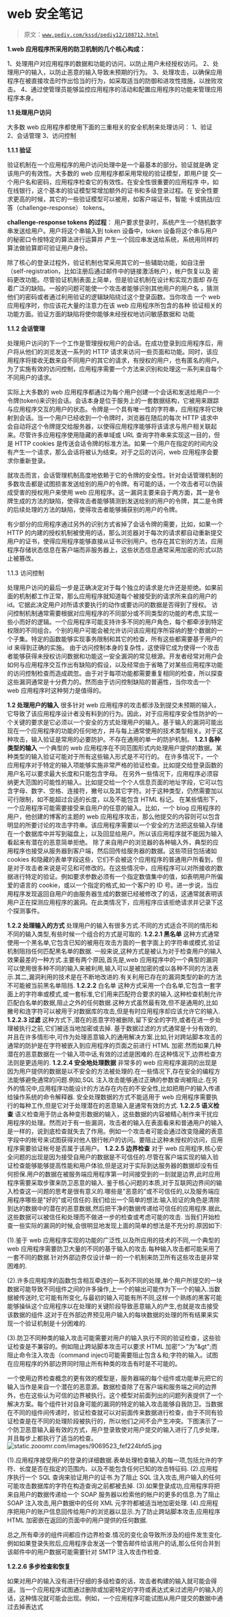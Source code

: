 # web 安全笔记

> 原文：[`www.pediy.com/kssd/pediy12/108712.html`](https://www.pediy.com/kssd/pediy12/108712.html)

**1.web 应用程序所采用的防卫机制的几个核心构成：**

1、处理用户对应用程序的数据和功能的访问，以防止用户未经授权访问。
2、处理用户的输入，以防止恶意的输入导致未预期的行为。
3、处理攻击，以确保应用程序在被直接攻击时作出恰当的行为，如采取适当的防御和进攻性措施，以挫败攻击。
4、通过使管理员能够监控应用程序的活动和配置应用程序的功能来管理应用程序本身。

**1.1 处理用户访问**

大多数 web 应用程序都使用下面的三重相关的安全机制来处理访问：
1、验证
2、会话管理
3、访问控制

**1.1.1 验证**

验证机制在一个应用程序的用户访问处理中是一个最基本的部分。验证就是确
定该用户的有效性。大多数的 web 应用程序都采用常规的验证模型，即用户提
交一个用户名和密码，应用程序检查它的有效性。在安全性很重要的应用程序
中，如在线银行，这个基本的验证模型常增加额外的证书和多级登录过程。在
安全性要求更高的时候，其它的一些验证模型可以被用，如客户端证书，智能
卡或挑战/应答（challenge-response） tokens。

**challenge-response tokens 的过程**：
用户要求登录时，系统产生一个随机数字串发送给用户。用户将这个串输入到
token 设备中，token 设备将这个串与用户的秘密口令按特定的算法进行运算并
产生一个回应串发送给系统，系统用同样的算法做验算即可验证用户身份。

除了核心的登录过程外，验证机制也常采用其它的一些辅助功能，如自注册
（self-registration，比如注册后通过邮件中的链接激活帐户），帐户恢复以及
密码更改功能。尽管验证机制表面上简单，但是验证机制在设计和实现方面却
存在着广泛的缺陷。一般的问题可能使一个攻击者能够识别其他用户的用户名
，猜测他们的密码或者通过利用验证的逻辑缺陷绕过这个登录函数。当你攻击
一个 web 应用程序时，你应该花大量的注意力在该 web 应用程序所包含的各种
验证相关的功能方面。验证方面的缺陷将使你能够未经授权地访问敏感数据和
功能

**1.1.2 会话管理**

处理用户访问的下一个工作是管理授权用户的会话。在成功登录到应用程序后，用户将从他们的浏览发送一系列的 HTTP 请求来访问一些页面和功能。同时，该应用程序将接收无数来自不同用户的其它的请求，有授权的用户，也有匿名的用户。为了实施有效的访问控制，应用程序需要一个方法来识别和处理这一系列来自每个不同用户的请求。

实际上大多数的 web 应用程序都通过为每个用户创建一个会话和发送给用户一个令牌(token)来识别会话。会话本身是位于服务上的一套数据结构，它被用来跟踪与应用程序交互的用户的状态。令牌是一个具有唯一性的字符串，应用程序将它映射到会话。当一个用户已经收到一个令牌时，浏览器在随后的每次 HTTP 请求中会自动将这个令牌提交给服务器，以使得应用程序能够将该请求与用户相关联起来。尽管许多应用程序使用隐藏的表单域或 URL 查询字符串来实现这一目的，但是 HTTP cookies 是传送会话令牌的标准方法。如果一个用户在指定的时间内没有产生一个请求，那么会话将被认为结束。对于之后的访问，web 应用程序会要求你重新登录。

就攻击而言，会话管理机制高度地依赖于它的令牌的安全性。针对会话管理机制的多数攻击都是试图损害发送给别的用户的令牌。有可能的话，一个攻击者可以伪装成受害的授权用户来使用 web 应用程序。这一漏洞主要来自于两方面，其一是令牌生成的方法的缺陷，使得攻击者能够猜测到发送给别的用户的令牌，其二是令牌的后续处理的方法的缺陷，使得攻击者能够捕获别的用户的令牌。

有少部分的应用程序通过另外的识别方式省掉了会话令牌的需要，比如，如果一个 HTTP 的内建的授权机制被使用的话，那么浏览器对于每次的请求都自动重新提交用户的证书，使得应用程序能够直接从证书识别用户。也存在其它别的方法，应用程序存储状态信息在客户端而非服务器上，这些状态信息通常采用加密的形式以防止被篡改。

1.1.3 访问控制

处理用户访问的最后一步是正确决定对于每个独立的请求是允许还是拒绝。如果前面的机制都工作正常，那么应用程序就知道每个被接受到的请求所来自的用户的 id。它据此决定用户对所请求要执行的动作或要访问的数据是否得到了授权。
访问控制机制通常需要根据对应用程序的不同部分或不同类型的功能的考虑,实现一些小而好的逻辑。一个应用程序可能支持许多不同的用户角色，每个都牵涉到特定权限的不同组合。个别的用户可能会被允许访问该应用程序所容纳的整个数据的一个子集。特定的函数能够实现事务限制和其它的检查，所有这些都需要基于用户的 id 来得到正确的实施。
由于访问控制本身的复杂性，这使得它成为使得一个攻击者能够获得未授权访问数据和功能这一安全漏洞的常见根源。开发者经常对用户会如何与应用程序交互作出有缺陷的假设，以及经常由于省略了对某些应用程序功能的访问控制检查而造成疏忽。由于对于每项功能都需要重复相同的检查，所以探查这些漏洞通常是十分费力的。然而由于访问控制缺陷的普遍性，当你攻击一个 web 应用程序时这种努力是值得的。

**1.2 处理用户的输入**
很多针对 web 应用程序的攻击都涉及到提交未预期的输入，它导致了该应用程序设计者没有料到的行为。因此，对于应用程序安全性防护的一个关键的要求是它必须以一个安全的方式处理用户的输入。基于输入的漏洞可能出现在一个应用程序的功能的任何地方，并与每上通常使用的技术类型相关。对于这种攻击，输入验证是常用的必要防护。不存在通用的单一的防护机制。
**1.2.1 各种类型的输入**
一个典型的 web 应用程序在不同范围形式内处理用户提供的数据。某种类型的输入验证可能对于所有这些输入形式是不可行的。
在许多情况下，一个应用程序对于特定的输入项能够实施非常严格的验证检查。比如提交给登录函数的用户名可以要求最大长度和只能包含字母。
在另外一些情况下，应用程序必须容纳更大范围的可能性的输入。比如提交给一个个人信息页面的地址字段，它可以包含字母、数字、空格、连接符，撇号以及其它字符。对于这种类型，仍然需要加以可行限制，如不能超过合适的长度，以及不能包含 HTML 标记。
在某些情形下，一个应用程序可能需要接受来自用户的任意的输入。比如，一个 blog 应用程序的用户，他创建的博客的主题的 web 应用程序攻击，那么他提交的内容则可以包含明显的所要讨论的攻击字符串。该应用程序需要以一个安全的方法把这些输入存储在一个数据库中并写到磁盘上，以及回显给用户。所以该应用程序就不能因为输入看起来有潜在的恶意简单拒绝。
除了来自用户的浏览器的各种输入外，典型的应用程序也接受从服务器到客户端，然后回传给服务器的数据。这些项目包括诸如 cookies 和隐藏的表单字段这些，它们不会被这个应用程序的普通用户所看到，但是对于攻击者来说是可见和可修改的。在这些情况中，应用程序可以对所接收的数据进行特定的验证。例如要求参数必须有一个指定数值集中的值，如表明用户所偏爱的语言的 cookie，或以一个指定的格式,如一个客户的 ID 号。进一步说，当应用程序发现返回自用户的由服务器生成的数据已经被修改了的话，这通常就表明该用户正在探测应用程序的漏洞。在此类情况下，应用程序应该拒绝请求并记录下这个探测事件。

**1.2.2 处理输入的方式**
处理用户的输入有很多方式.不同的方式适合不同的情形和不同的输入类型,有些时候一个组合的方式是可取的.
**1.2.2.1 黑名单**
这种方式通常使用一个黑名单,它包含已知的被用在攻击方面的一套字面上的字符串或模式.验证机制阻挡任何匹配黑名单的数据.
一般来说,这种方式是被认为对于检查用户的输入效果最差的一种方式.主要有两个原因,首先是,web 应用程序中的一个典型的漏洞可以使用很多种不同的输入来被利用,输入可以是被加密的或以各种不同的方法表示.其二,漏洞利用的技术是在不断地改进的.有关利用已存在的漏洞类型的新的方法不可能被当前黑名单阻挡.
**1.2.2.2** 白名单
这种方式采用一个白名单,它包含一套字面上的字符串或模式,或一套标准,它们用来匹配符合要求的输入.这种检查机制允许匹配白名单的数据,阻止之外的任何数据.这种方式虽然最有效,但不是通用的,比如撇号和连字符可以被用于对数据库的攻击,但是有时应用程序却应该允许它的输入.
**1.2.2.3 过滤**
这种方式下,潜在的恶意字符被删除,留下安全的字符,或者在进一步处理被执行之前,它们被适当地加密或去掉.
基于数据过滤的方式通常是十分有效的,并且在许多情形中,可作为处理恶意输入的通用解决方案.比如,针对跨站脚本攻击的通常的防护是在字符被嵌入到应用程序的页面之前进行 HTML 加密.然而如果几种潜在的恶意数据在一个输入项中话,有效的过滤是困难的.在这种情况下,边界检查方法则是更适用的.
**1.2.2.4 安全地处理数据**
非常多的 web 应用程序漏洞的出现是因为用户提供的数据是以不安全的方法被处理的.在一些情况下,存在安全的编程方法能够避免通常的问题.例如,SQL 注入攻击能够通过正确的参数查询被阻止.在另外的情况中,应用程序功能设计的方法存在内在的不安全性,比如把用户的输入传递给操作系统的命令解释器.
安全处理数据的方式不能适用于 web 应用程序需要执行的每种工作,但是它对于处理潜在的恶意输入是通常有效的方式.
**1.2.2.5 语义检查**
语义检查用于防止各种变形数据的输入，这些数据的内容被精心制作来干扰应用程序的处理。然而对于有一些漏洞，攻击者的输入在表面看来和普通用户的输入是一样的，说到底检查就失去了作用。例如一个攻击者可能会通过改变隐藏的表意字段中的帐号来试图获得对他人银行帐户的访问。要阻止这种未授权的访问，应用程序需要验证帐号是否属于该用户。
**1.2.2.5 边界检查**
对于 web 应用程序,核心安全问题的出现是因为接受自用户的数据是不可信任的.尽管在客户端实现的输入验证检查能够能够提高性能和用户体验,但是这对于实际到达服务器的数据却没有任何担保.用户的数据在被服务端应用程序第一时间接受到的一刻就是边界,此时应用程序需要采取步骤来防卫恶意的输入.
鉴于核心问题的本质,对于互联网边界间的输入检查这一问题的思考是很有意义的.哪些是"恶意的"或不可信任的,以及服务端应用程序哪些是"好的"或可信任的.我们给出一个简单的想法:输入验证的角色是清除到达的数据中的潜在的恶意数据,然后把干净的数据传递给可信任的应用程序.据此,这些数据可以被信任和处理而不做进一步的检查或考虑可能的攻击.
当我们开始检查一些实际的漏洞的时候,会很明显地发现上面的简单的想法是不充分的.原因如下:

(1).鉴于 web 应用程序实现的功能的广泛性,以及所应用的技术的不同,一个典型的 web 应用程序需要防卫大量的不同的基于输入的攻击.每种输入攻击都可能采用了一套不同的数据.针对外部边界仅设计单一的一个机制来防卫所有这些攻击是非常困难的.

(2).许多应用程序的函数包含相互牵连的一系列不同的处理,单个用户所提交的一块数据可能导致不同组件之间的许多操作,上一个的输出可能作为下一个的输入.当数据被传送时,它可能有所变化,与最初的输入可能有所不同,这样一个熟练的黑客可能能够操纵这个应用程序以在处理的关键阶段导致恶意输入的产生,也就是攻击接受该数据的组件.这对于在外部边界预见用户输入的每块数据的处理的所有结果来实现一个验证机制是十分困难的.

(3).防卫不同种类的输入攻击可能需要对用户的输入执行不同的验证检查，这些验证检查是不兼容的。例如阻止跨站脚本攻击可以要求 HTML 加密“＞”为"&gt";而阻止命令注入攻击（command inject)可能需要阻止包含＆和;字符的输入。试图在应用程序的外部边界同时阻止所有种类的攻击有时是不可能的。

一个使用边界检查概念的更有效的模型是，服务器端的每个组件或功能单元把它的输入当作是来自一个潜在的恶意源。数据检查除了在客户端和服务端之间的边界外，也在这些认为可信的边界被执行。这个模型对前面列出的问题列表提供了一个解决方案。每个组件针对自身可能的漏洞的特定的输入攻击能够自我防卫。当数据在不同的组件间传递时，验证检查就可以对前面传来数据进行检查，由于不同有验证检查是在不同的处理阶段被执行的，所以他们之间不会产生冲突。下图演示了一个防卫恶意输入最有效的方式，用户登录致使对用户提交的输入进行了几步处理，并且每步上都执行了适当的检查。
![`static.zooomr.com/images/9069523_fef224bfd5.jpg`](http://static.zooomr.com/images/9069523_fef224bfd5.jpg)

(1).应用程序接受用户的登录的详细数据.表单处理检查输入的每一项,包括允许的字符、长度是否在指定的范围内、以及不能包含任何已知的攻击特征码.
(2).应用程序执行一个 SQL 查询来验证用户的证书.为了阻止 SQL 注入攻击,用户输入的任何可能攻击数据库的字符在构造查询之前都被去掉.
(3).如果登录成功,应用程序将把来自用户的数据传递给一个 SOAP 服务器以检索他的帐户的更多的信息.为了阻止 SOAP 注入攻击,用户数据中的任何 XML 元字符都被适当地加密处理.
(4).应用程序把用户的账户信息回传给用户的浏览器以显示.为了防止跨站脚本攻击,应用程序 HTML 加密嵌在返回的页面中的用户提供的任何数据.

总之,所有牵涉的组件间都应作边界检查.情况的变化会导致所涉及的组件发生变化.例如如果登录失败后,应用程序会发送一个警告邮件给该用户的话,那么任何合并到该邮件中的用户数据可能需要针对 SMTP 注入攻击作检查.

**1.2.2.6 多步检查和恢复**

如果对用户的输入没有进行仔细的多级检查的话，攻击者构建的输入就可能会得逞。当一个应用程序试图通过删除或加密特定的字符或表达式来过滤用户的输入的话，这种情况就可能会出现。例如，一个应用程序可能试图从用户提交的数据中通过去掉表达式<script>来防止某些跨站脚本攻击，那么攻击者可能通过输入<scr<script>ipt>来绕过这个过滤。这是因为这个过滤没有被递归地使用，当<scr<script>ipt>中间的<script>被去掉后，剩下的还是<script>。

类似的情况就是，攻击者可以利用多步检查的顺序来绕过这个过滤。例如如果一个应用程序第一是递归地去掉<script>表达式，然后是去掉"符号的话，那么<scr"ipt>就可以成功绕过这个过滤。

另一个问题是在用户输入的数据被解密时会发生的。从用户浏览器过来的数据会是以不同方法加密了的数据，那么就需要对这些数据进行恢复，也就是转换或解密为通常的字符。如果解密是在输入过滤之后，那么攻击者就可以通过加密来绕过这个检查机制。例如，如果一个应用程序通过删除用户输入数据中"号来防止某些 SQL 注入攻击的话，由于过滤先于恢复，那么攻击者可以使用"号的 URL 加密形式%27 来绕过这个检查机制。同理，如果检查机制也会去掉%27 话，只要没有递归处理，那么%%2727 就能够得逞。

有时候避免多步检查和恢复中存在的问题是比较困难的。不存在单一的方案能够解决这些问题。有些情况下，递归地处理一个有问题的字符可能会

导致死循环，通常，这只能在所执行的检查类型上来根据情况处理，情况允许的话，更好的方法就是简单地拒绝某些类型的恶意输入。